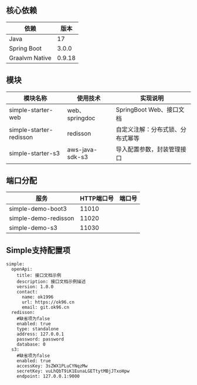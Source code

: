 ## 核心依赖
| 依赖             | 版本      |
|----------------|---------|
| Java           | 17      |
| Spring Boot    | 3.0.0   |
| Graalvm Native | 0.9.18  |

## 模块
| 模块名称                    | 使用技术            | 实现说明                |
|-------------------------|-----------------|---------------------|
| simple-starter-web      | web、springdoc   | SpringBoot Web、接口文档 |
| simple-starter-redisson | redisson        | 自定义注解：分布式锁、分布式幂等    |
| simple-starter-s3       | aws-java-sdk-s3 | 导入配置参数，封装管理接口       |

## 端口分配
| 服务                   | HTTP端口号 | 端口号 |
|----------------------|---------|-----|
| simple-demo-boot3    | 11010   |     |
| simple-demo-redisson | 11020   |     |
| simple-demo-s3       | 11030   |     |

## Simple支持配置项
~~~
simple:
  openApi:
    title: 接口文档示例
    description: 接口文档示例描述
    version: 1.0.0
    contact:
      name: ok1996
      url: https://ok96.cn
      email: git.ok96.cn
  redisson:
    #缺省项为false
    enabled: true
    type: standalone
    address: 127.0.0.1
    password: password
    database: 0
  s3:
    #缺省项为false
    enabled: true
    accessKey: 3sZWX1PLuCYNqzMw
    secretKey: vuLhQbT9iK1EunaLGETtytMBjJTxoHpw
    endpoint: 127.0.0.1:9000
~~~